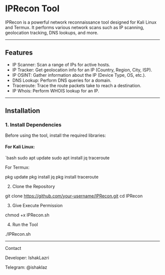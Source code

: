 # IPRecon Tool

IPRecon is a powerful network reconnaissance tool designed for Kali Linux and Termux. It performs various network scans such as IP scanning, geolocation tracking, DNS lookups, and more.

---

## Features
- IP Scanner: Scan a range of IPs for active hosts.
- IP Tracker: Get geolocation info for an IP (Country, Region, City, ISP).
- IP OSINT: Gather information about the IP (Device Type, OS, etc.).
- DNS Lookup: Perform DNS queries for a domain.
- Traceroute: Trace the route packets take to reach a destination.
- IP Whois: Perform WHOIS lookup for an IP.

---

## Installation

### 1. Install Dependencies
Before using the tool, install the required libraries:

#### For Kali Linux:
`bash
sudo apt update
sudo apt install jq traceroute

For Termux:

pkg update
pkg install jq
pkg install traceroute

2. Clone the Repository

git clone https://github.com/your-username/IPRecon.git
cd IPRecon

3. Give Execute Permission

chmod +x IPRecon.sh

4. Run the Tool

./IPRecon.sh


---

Contact

Developer: IshakLazri

Telegram: @ishaklaz
